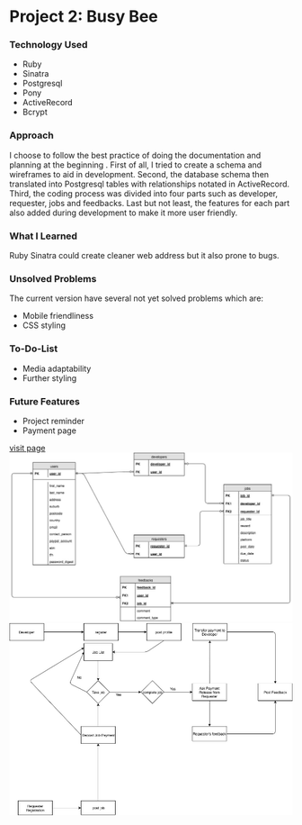 # Project 2: Busy Bee

### Technology Used
* Ruby
* Sinatra
* Postgresql
* Pony
* ActiveRecord
* Bcrypt

### Approach

I choose to follow the best practice of doing the documentation and planning at the beginning . First of all, I tried to create a schema and wireframes to aid in development. Second, the database schema then translated into Postgresql tables with relationships notated in ActiveRecord. Third, the coding process was divided into four parts such as developer, requester, jobs and feedbacks. Last but not least, the features for each part also added during development to make it more user friendly.

### What I Learned

Ruby Sinatra could create cleaner web address but it also prone to bugs.

### Unsolved Problems

The current version have several not yet solved problems which are:
* Mobile friendliness
* CSS styling


### To-Do-List

* Media adaptability
* Further styling

### Future Features

* Project reminder
* Payment page

[visit page](https://desolate-tundra-35833.herokuapp.com/)
![alt tag](https://github.com/lfonz9364/project-2/blob/master/documentation/Database%20Schema%20busy_bee.jpg)
![alt tag](https://github.com/lfonz9364/project-2/blob/master/documentation/BusyBeeFlowchart.jpg)
